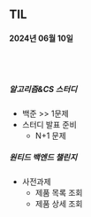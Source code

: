 ## TIL
#### 2024년 06월 10일

<br>
<br>

##### 알고리즘&CS 스터디
- 백준 >> 1문제
- 스터디 발표 준비 
    - N+1 문제

##### 원티드 백엔드 챌린지
- 사전과제
    - 제품 목록 조회
    - 제품 상세 조회